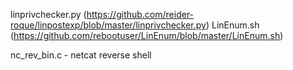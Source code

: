 linprivchecker.py (https://github.com/reider-roque/linpostexp/blob/master/linprivchecker.py)
LinEnum.sh (https://github.com/rebootuser/LinEnum/blob/master/LinEnum.sh)

nc_rev_bin.c - netcat reverse shell

